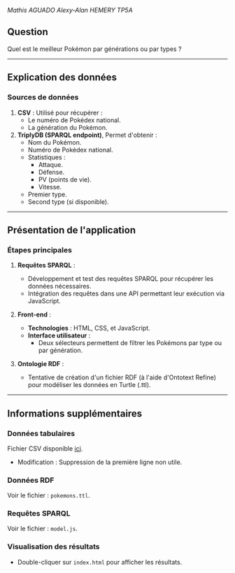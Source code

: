 _Mathis AGUADO_
_Alexy-Alan HEMERY_
_TP5A_

## Question

Quel est le meilleur Pokémon par générations ou par types ?

---

## Explication des données

### Sources de données

1. **CSV** : Utilisé pour récupérer :
    - Le numéro de Pokédex national.
    - La génération du Pokémon.
2. **TriplyDB (SPARQL endpoint)**, Permet d'obtenir :
    - Nom du Pokémon.
    - Numéro de Pokédex national.
    - Statistiques :
        - Attaque.
        - Défense.
        - PV (points de vie).
        - Vitesse.
    - Premier type.
    - Second type (si disponible).

---

## Présentation de l'application

### Étapes principales

1. **Requêtes SPARQL** :

    - Développement et test des requêtes SPARQL pour récupérer les données nécessaires.
    - Intégration des requêtes dans une API permettant leur exécution via JavaScript.

2. **Front-end** :

    - **Technologies** : HTML, CSS, et JavaScript.
    - **Interface utilisateur** :
        - Deux sélecteurs permettent de filtrer les Pokémons par type ou par génération.

3. **Ontologie RDF** :
    - Tentative de création d'un fichier RDF (à l'aide d'Ontotext Refine) pour modéliser les données en Turtle (.ttl).

---

## Informations supplémentaires

### Données tabulaires

Fichier CSV disponible [ici](https://www.data.gouv.fr/fr/datasets/pokemon/#/resources/04df345d-03dd-45f3-aed2-bf3dd55201a2).

-   Modification : Suppression de la première ligne non utile.

### Données RDF

Voir le fichier : `pokemons.ttl`.

### Requêtes SPARQL

Voir le fichier : `model.js`.

### Visualisation des résultats

-   Double-cliquer sur `index.html` pour afficher les résultats.
